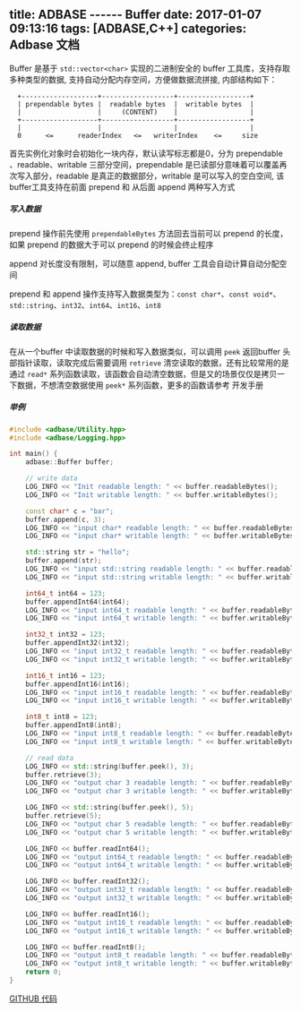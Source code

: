 title: ADBASE ------ Buffer
date: 2017-01-07 09:13:16
tags: [ADBASE,C++]
categories: Adbase 文档
---

Buffer 是基于 `std::vector<char>` 实现的二进制安全的 buffer 工具库，支持存取多种类型的数据, 支持自动分配内存空间，方便做数据流拼接, 内部结构如下：

```
  +-------------------+------------------+------------------+
  | prependable bytes |  readable bytes  |  writable bytes  |
  |                   |     (CONTENT)    |                  |
  +-------------------+------------------+------------------+
  |                   |                  |                  |
  0      <=      readerIndex   <=   writerIndex    <=     size
```

首先实例化对象时会初始化一块内存，默认读写标志都是0，分为 prependable 、readable、writable 三部分空间，prependable 是已读部分意味着可以覆盖再次写入部分，readable 是真正的数据部分，writable 是可以写入的空白空间, 该 buffer工具支持在前面 prepend 和 从后面 append 两种写入方式

##### 写入数据

prepend 操作前先使用 `prependableBytes` 方法回去当前可以 prepend 的长度，如果 prepend 的数据大于可以 prepend 的时候会终止程序

append 对长度没有限制，可以随意 append, buffer 工具会自动计算自动分配空间

prepend 和 append 操作支持写入数据类型为：`const char*`、`const void*`、`std::string`、`int32`、`int64`、`int16`、`int8` 

##### 读取数据

在从一个buffer 中读取数据的时候和写入数据类似，可以调用 `peek` 返回buffer 头部指针读取，读取完成后需要调用 `retrieve` 清空读取的数据，还有比较常用的是通过 `read*` 系列函数读取，该函数会自动清空数据，但是又的场景仅仅是拷贝一下数据，不想清空数据使用 `peek*` 系列函数，更多的函数请参考 开发手册


##### 举例

```cpp
#include <adbase/Utility.hpp>
#include <adbase/Logging.hpp>

int main() {
    adbase::Buffer buffer;

    // write data
    LOG_INFO << "Init readable length: " << buffer.readableBytes();
    LOG_INFO << "Init writable length: " << buffer.writableBytes();

    const char* c = "bar";
    buffer.append(c, 3);
    LOG_INFO << "input char* readable length: " << buffer.readableBytes();
    LOG_INFO << "input char* writable length: " << buffer.writableBytes();

    std::string str = "hello";
    buffer.append(str);
    LOG_INFO << "input std::string readable length: " << buffer.readableBytes();
    LOG_INFO << "input std::string writable length: " << buffer.writableBytes();

    int64_t int64 = 123;
    buffer.appendInt64(int64);
    LOG_INFO << "input int64_t readable length: " << buffer.readableBytes();
    LOG_INFO << "input int64_t writable length: " << buffer.writableBytes();

    int32_t int32 = 123;
    buffer.appendInt32(int32);
    LOG_INFO << "input int32_t readable length: " << buffer.readableBytes();
    LOG_INFO << "input int32_t writable length: " << buffer.writableBytes();

    int16_t int16 = 123;
    buffer.appendInt16(int16);
    LOG_INFO << "input int16_t readable length: " << buffer.readableBytes();
    LOG_INFO << "input int16_t writable length: " << buffer.writableBytes();

    int8_t int8 = 123;
    buffer.appendInt8(int8);
    LOG_INFO << "input int8_t readable length: " << buffer.readableBytes();
    LOG_INFO << "input int8_t writable length: " << buffer.writableBytes();

    // read data
    LOG_INFO << std::string(buffer.peek(), 3);
    buffer.retrieve(3);
    LOG_INFO << "output char 3 readable length: " << buffer.readableBytes();
    LOG_INFO << "output char 3 writable length: " << buffer.writableBytes();

    LOG_INFO << std::string(buffer.peek(), 5);
    buffer.retrieve(5);
    LOG_INFO << "output char 5 readable length: " << buffer.readableBytes();
    LOG_INFO << "output char 5 writable length: " << buffer.writableBytes();

    LOG_INFO << buffer.readInt64();
    LOG_INFO << "output int64_t readable length: " << buffer.readableBytes();
    LOG_INFO << "output int64_t writable length: " << buffer.writableBytes();

    LOG_INFO << buffer.readInt32();
    LOG_INFO << "output int32_t readable length: " << buffer.readableBytes();
    LOG_INFO << "output int32_t writable length: " << buffer.writableBytes();

    LOG_INFO << buffer.readInt16();
    LOG_INFO << "output int16_t readable length: " << buffer.readableBytes();
    LOG_INFO << "output int16_t writable length: " << buffer.writableBytes();

    LOG_INFO << buffer.readInt8();
    LOG_INFO << "output int8_t readable length: " << buffer.readableBytes();
    LOG_INFO << "output int8_t writable length: " << buffer.writableBytes();
    return 0;
}
```

[GITHUB 代码](https://github.com/weiboad/adbase/blob/master/example/buffer.cpp)
